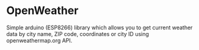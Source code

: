 # OpenWeather
Simple arduino (ESP8266) library which allows you to get current weather data by city name, ZIP code, coordinates or city ID using openweathermap.org API.
